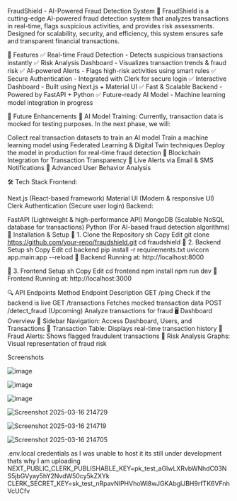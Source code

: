 FraudShield - AI-Powered Fraud Detection System
🚀 FraudShield is a cutting-edge AI-powered fraud detection system that analyzes transactions in real-time, flags suspicious activities, and provides risk assessments. Designed for scalability, security, and efficiency, this system ensures safe and transparent financial transactions.

🌟 Features
✅ Real-time Fraud Detection - Detects suspicious transactions instantly
✅ Risk Analysis Dashboard - Visualizes transaction trends & fraud risk
✅ AI-powered Alerts - Flags high-risk activities using smart rules
✅ Secure Authentication - Integrated with Clerk for secure login
✅ Interactive Dashboard - Built using Next.js + Material UI
✅ Fast & Scalable Backend - Powered by FastAPI + Python
✅ Future-ready AI Model - Machine learning model integration in progress

🚀 Future Enhancements
🔹 AI Model Training:
Currently, transaction data is mocked for testing purposes. In the next phase, we will:

Collect real transaction datasets to train an AI model
Train a machine learning model using Federated Learning & Digital Twin techniques
Deploy the model in production for real-time fraud detection
🔹 Blockchain Integration for Transaction Transparency
🔹 Live Alerts via Email & SMS Notifications
🔹 Advanced User Behavior Analysis

🛠️ Tech Stack
Frontend:

Next.js (React-based framework)
Material UI (Modern & responsive UI)
Clerk Authentication (Secure user login)
Backend:

FastAPI (Lightweight & high-performance API)
MongoDB (Scalable NoSQL database for transactions)
Python (For AI-based fraud detection algorithms)
📌 Installation & Setup
🔹 1. Clone the Repository
sh
Copy
Edit
git clone https://github.com/your-repo/fraudshield.git
cd fraudshield
🔹 2. Backend Setup
sh
Copy
Edit
cd backend
pip install -r requirements.txt
uvicorn app.main:app --reload
🚀 Backend Running at: http://localhost:8000

🔹 3. Frontend Setup
sh
Copy
Edit
cd frontend
npm install
npm run dev
🚀 Frontend Running at: http://localhost:3000

🔍 API Endpoints
Method	Endpoint	Description
GET	/ping	Check if the backend is live
GET	/transactions	Fetches mocked transaction data
POST	/detect_fraud	(Upcoming) Analyze transactions for fraud
🖥️ Dashboard Overview
📌 Sidebar Navigation: Access Dashboard, Users, and Transactions
📌 Transaction Table: Displays real-time transaction history
📌 Fraud Alerts: Shows flagged fraudulent transactions
📌 Risk Analysis Graphs: Visual representation of fraud risk

Screenshots

![image](https://github.com/user-attachments/assets/2eecfbb5-9e10-4397-aa69-eb3f26c8727e)

![image](https://github.com/user-attachments/assets/354c6246-a905-409b-a05d-3b5eef275a62)


![image](https://github.com/user-attachments/assets/37d8bcc9-4d27-407c-9ea6-96e2fb118c17)




![Screenshot 2025-03-16 214729](https://github.com/user-attachments/assets/1feacc88-2f8f-471e-88de-508a7e3f4711)

![Screenshot 2025-03-16 214719](https://github.com/user-attachments/assets/0ff87d75-c18b-4f40-ac9c-a3ac582e9b97)

![Screenshot 2025-03-16 214705](https://github.com/user-attachments/assets/94ba8df4-bccf-47bb-9d91-1d2eda0dc2ff)

.env.local credentials as I was unable to host it its still under development thats why I am uploading 
NEXT_PUBLIC_CLERK_PUBLISHABLE_KEY=pk_test_aGlwLXRvbWNhdC03NS5jbGVyay5hY2NvdW50cy5kZXYk
CLERK_SECRET_KEY=sk_test_nRpavNlPHVhoWi8wJGKAbglJBH9rfTK6VFnhVcUCfv








